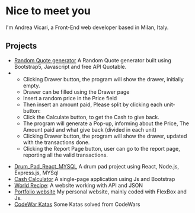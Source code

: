 ####
Nice to meet you<br>
================
I'm Andrea Vicari, a Front-End web developer based in Milan, Italy.

## Projects

* [Random Quote generator](https://github.com/Andrea-vicari/Random_quote_generator_API)
   A Random Quote generator built using Bootstrap5, Javascript and free API Quotable.
* 
  * Clicking Drawer button, the program will show the drawer, initially empty.
  * Drawer can be filled using the Drawer page
  * Insert a random price in the Price field
  * Then insert an amount paid, Please split by clicking each unit-button:
  * Click the Calculate button, to get the Cash to give back.
  * The program will generate a Pop-up, informing about the Price, The Amount paid and what give back (divided in each unit)
  * Clicking Drawer button, the program will show the drawer, updated with the transactions done.
  * Clicking the Report Page button, user can go to the report page, reporting all the valid transactions.
- [Drum_Pad_React_MYSQL](https://github.com/Andrea-vicari/react_drum_pad/) A drum pad project using React, Node.js, Express.js, MYSql
- [Cash Calculator](https://github.com/Andrea-vicari/Cash_register) A single-page application using Js and Bootstrap
- [World Recipe](https://github.com/Andrea-vicari/WorldRecipe): A website working with API and JSON
- [Portfolio website](https://github.com/Andrea-vicari/Porfortlio-website) My personal website, mainly coded with FlexBox and Js.
- [CodeWar Katas](https://github.com/Andrea-vicari/Codewars-Katas) Some Katas solved from CodeWars
